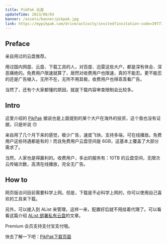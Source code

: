 ```yaml
---
title: PikPak 云盘
updateTime: 2023/06/03
banner: /assets/banner/pikpak.jpg
link: https://mypikpak.com/drive/activity/invited?invitation-code=39773158
---
```


## Preface
亲自用过的云盘推荐。

用过国内网盘、云盘、下载工具的人，对百度、迅雷这些大户，都是深有体会、深恶痛绝的。免费用户限速就算了，居然对收费用户也限速，真的不能忍。更不能忍的还是广告植入，无所不在，无所不用其极，收费用户也得乖乖看广告。

当然了，还有个大家都懂的原因，就是下载内容审查限制会比较多。

## Intro

这里介绍的 [PikPak](https://mypikpak.com/drive/activity/invited?invitation-code=39773158) 据说也是上面提到的某个大户在海外的投资，这个我也没有证据，只是听说 🙃

亲自用了几个月下来的感觉，极少广告，速度飞快，支持多端，可在线播放。免费用户这些待遇都是有的！而且免费用户云盘空间是 6GB，这基本上覆盖了大部分需求了。

当然，人家也是得赢利的。收费用户，多出的服务有：10TB 的云盘空间，无限次云传输次数，高清在线播放，完全无广告。

## How to

网页版访问目前需要科学上网。但是，下载是不必科学上网的，你可以使用自己喜欢的工具来下载。

另外，可以接入到 AList 来管理，这样一来，配置好后就不用挂着代理了。可以看看这篇介绍 [AList 部署私有云盘](/EXPERIENCE/AList.html)的文章。

Premium 会员支持支付宝支付哦。

快去了解一下吧：[PikPak下载页面](https://mypikpak.com/drive/activity/invited?invitation-code=39773158)